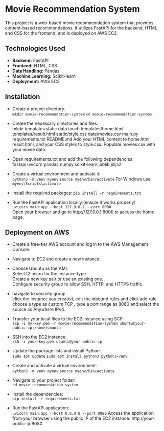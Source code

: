 # Movie Recommendation System

This project is a web-based movie recommendation system that provides content-based recommendations. It utilizes FastAPI for the backend, HTML and CSS for the frontend, and is deployed on AWS EC2.

## Technologies Used

- **Backend:** FastAPI
- **Frontend:** HTML, CSS
- **Data Handling:** Pandas
- **Machine Learning:** Scikit-learn
- **Deployment:** AWS EC2

## Installation

- Create a project directory:  
   `mkdir movie-recommendation-system`
   `cd movie-recommendation-system`
   
- Create the necessary directories and files:  
   mkdir templates static data
   touch templates/home.html templates/result.html static/style.css data/movies.csv main.py requirements.txt README.md
   Add your HTML content to home.html, result.html, and your CSS styles to style.css. Populate movies.csv with your movie data.

- Open requirements.txt and add the following dependencies:  
   fastapi
   uvicorn
   pandas
   numpy
   scikit-learn
   joblib
   jinja2

- Create a virtual environment and activate it:  
   `python3 -m venv myenv`
   `source myenv/bin/activate`  For Windows use `myenv\Scripts\activate`
   
- Install the required packages:
   `pip install -r requirements.txt`
   
-  Run the FastAPI application locally:(ensure it works properly)  
   `uvicorn main:app --host 127.0.0.1 --port 8000`  
   Open your browser and go to http://127.0.0.1:8000 to access the home page.

## Deployment on AWS
- Create a free-tier AWS account and log in to the AWS Management Console.

- Navigate to EC2 and create a new instance:

- Choose Ubuntu as the AMI.  
   Select t2.micro for the instance type.  
   Create a new key pair or use an existing one.  
   Configure security group to allow SSH, HTTP, and HTTPS traffic.  

- navigate to security group   
   click the instance you created, edit the inbound rules and click add rule choose a type as custom TCP , type a port range as 8080 and select the source as Anywhere IPv4.
  
- Transfer your local files to the EC2 instance using SCP:  
   `scp -i my-key.pem -r movie-recommendation-system ubuntu@your-public-ip:/home/ubuntu`

- SSH into the EC2 instance:  
   `ssh -i your-key.pem ubuntu@your-public-ip`
 
- Update the package lists and install Python:  
   `sudo apt update`
   `sudo apt install python3 python3-venv`

- Create and activate a virtual environment:  
   `python3 -m venv myenv`
   `source myenv/bin/activate`

- Navigate to your project folder:  
   `cd movie-recommendation-system`

- Install the dependencies:  
   `pip install -r requirements.txt`


- Run the FastAPI application:  
   `uvicorn main:app --host 0.0.0.0 --port 8080`
   Access the application from your browser using the public IP of the EC2 instance: http://your-public-ip:8080.

